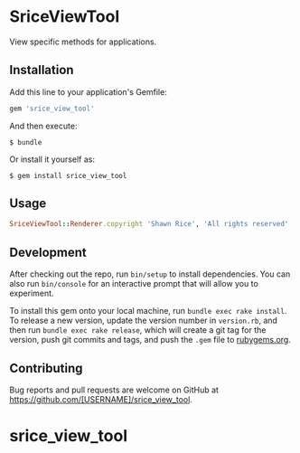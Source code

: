# SriceViewTool

View specific methods for applications.

## Installation

Add this line to your application's Gemfile:

```ruby
gem 'srice_view_tool'
```

And then execute:

    $ bundle

Or install it yourself as:

    $ gem install srice_view_tool

## Usage

```ruby
SriceViewTool::Renderer.copyright 'Shawn Rice', 'All rights reserved'
```

## Development

After checking out the repo, run `bin/setup` to install dependencies. You can also run `bin/console` for an interactive prompt that will allow you to experiment.

To install this gem onto your local machine, run `bundle exec rake install`. To release a new version, update the version number in `version.rb`, and then run `bundle exec rake release`, which will create a git tag for the version, push git commits and tags, and push the `.gem` file to [rubygems.org](https://rubygems.org).

## Contributing

Bug reports and pull requests are welcome on GitHub at https://github.com/[USERNAME]/srice_view_tool.
# srice_view_tool
